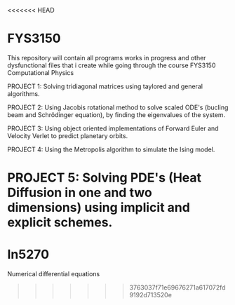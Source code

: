 <<<<<<< HEAD
# FYS3150
This repository will contain all programs works in progress and other dysfunctional files that i create while going through the course FYS3150 Computational Physics



PROJECT 1:
Solving tridiagonal matrices using taylored and general algorithms.

PROJECT 2:
Using Jacobis rotational method to solve scaled ODE's (bucling beam and Schrödinger equation), by finding the eigenvalues of the system.

PROJECT 3:
Using object oriented implementations of Forward Euler and Velocity Verlet to predict planetary orbits.

PROJECT 4:
Using the Metropolis algorithm to simulate the Ising model.

PROJECT 5:
Solving PDE's (Heat Diffusion in one and two dimensions) using implicit and explicit schemes.
=======
# In5270
Numerical differential equations
>>>>>>> 3763037f71e69676271a617072fd9192d713520e
